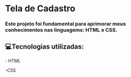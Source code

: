<h1>Tela de Cadastro</h1>

<h3>Este projeto foi fundamental para aprimorar meus conhecimentos nas linguagems: HTML e CSS.</h3>

<h2> 💻Tecnologias utilizadas:</h2>
<p>- HTML</p>
<p>-CSS</p>

<img src="">

